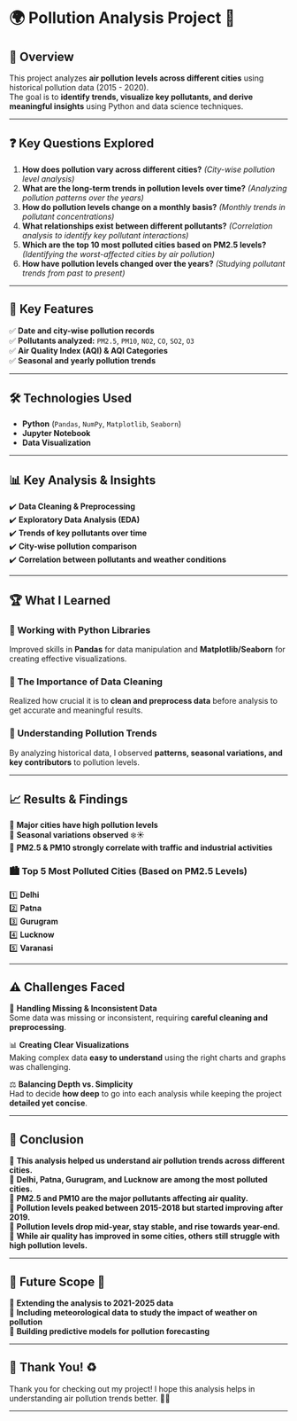 # 🌍 Pollution Analysis Project 💨

## 📌 Overview
This project analyzes **air pollution levels across different cities** using historical pollution data (2015 - 2020).  
The goal is to **identify trends, visualize key pollutants, and derive meaningful insights** using Python and data science techniques.

---

## ❓ Key Questions Explored
1. **How does pollution vary across different cities?** *(City-wise pollution level analysis)*
2. **What are the long-term trends in pollution levels over time?** *(Analyzing pollution patterns over the years)*
3. **How do pollution levels change on a monthly basis?** *(Monthly trends in pollutant concentrations)*
4. **What relationships exist between different pollutants?** *(Correlation analysis to identify key pollutant interactions)*
5. **Which are the top 10 most polluted cities based on PM2.5 levels?** *(Identifying the worst-affected cities by air pollution)*
6. **How have pollution levels changed over the years?** *(Studying pollutant trends from past to present)*

---

## 🔑 Key Features
✅ **Date and city-wise pollution records**  
✅ **Pollutants analyzed:** `PM2.5`, `PM10`, `NO2`, `CO`, `SO2`, `O3`  
✅ **Air Quality Index (AQI) & AQI Categories**  
✅ **Seasonal and yearly pollution trends**  

---

## 🛠️ Technologies Used
- **Python** (`Pandas`, `NumPy`, `Matplotlib`, `Seaborn`)
- **Jupyter Notebook**
- **Data Visualization**

---

## 📊 Key Analysis & Insights
✔️ **Data Cleaning & Preprocessing**  
✔️ **Exploratory Data Analysis (EDA)**  
✔️ **Trends of key pollutants over time**  
✔️ **City-wise pollution comparison**  
✔️ **Correlation between pollutants and weather conditions**  

---

## 🏆 What I Learned
### 🔹 Working with Python Libraries  
Improved skills in **Pandas** for data manipulation and **Matplotlib/Seaborn** for creating effective visualizations.  

### 🔹 The Importance of Data Cleaning  
Realized how crucial it is to **clean and preprocess data** before analysis to get accurate and meaningful results.  

### 🔹 Understanding Pollution Trends  
By analyzing historical data, I observed **patterns, seasonal variations, and key contributors** to pollution levels.  

---

## 📈 Results & Findings
📍 **Major cities have high pollution levels**  
📍 **Seasonal variations observed** ❄️☀️  
📍 **PM2.5 & PM10 strongly correlate with traffic and industrial activities**  

### 🏙️ Top 5 Most Polluted Cities (Based on PM2.5 Levels)
1️⃣ **Delhi**  
2️⃣ **Patna**  
3️⃣ **Gurugram**  
4️⃣ **Lucknow**  
5️⃣ **Varanasi**  

---

## ⚠️ Challenges Faced
🚧 **Handling Missing & Inconsistent Data**  
Some data was missing or inconsistent, requiring **careful cleaning and preprocessing**.  

📊 **Creating Clear Visualizations**  
Making complex data **easy to understand** using the right charts and graphs was challenging.  

⚖️ **Balancing Depth vs. Simplicity**  
Had to decide **how deep** to go into each analysis while keeping the project **detailed yet concise**.  

---

## 📌 Conclusion
🔹 **This analysis helped us understand air pollution trends across different cities.**  
🔹 **Delhi, Patna, Gurugram, and Lucknow are among the most polluted cities.**  
🔹 **PM2.5 and PM10 are the major pollutants affecting air quality.**  
🔹 **Pollution levels peaked between 2015-2018 but started improving after 2019.**  
🔹 **Pollution levels drop mid-year, stay stable, and rise towards year-end.**  
🔹 **While air quality has improved in some cities, others still struggle with high pollution levels.**  

---

## 📌 Future Scope 🚀
📍 **Extending the analysis to 2021-2025 data**  
📍 **Including meteorological data to study the impact of weather on pollution**  
📍 **Building predictive models for pollution forecasting**  

---

## 🌱 Thank You! ♻️  
Thank you for checking out my project! I hope this analysis helps in understanding air pollution trends better. 🌿💡  

---

